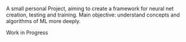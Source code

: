 A small personal Project, aiming to create a framework for neural net creation, testing and training.
Main objective: understand concepts and algorithms of ML more deeply.

Work in Progress
